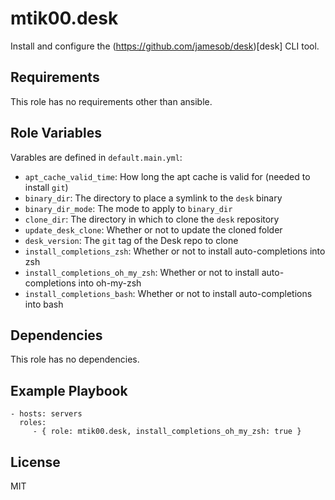 mtik00.desk
===========

Install and configure the (https://github.com/jamesob/desk)[desk] CLI tool.

Requirements
------------

This role has no requirements other than ansible.

Role Variables
--------------

Varables are defined in `default.main.yml`:
* `apt_cache_valid_time`: How long the apt cache is valid for (needed to install `git`)
* `binary_dir`: The directory to place a symlink to the `desk` binary
* `binary_dir_mode`: The mode to apply to `binary_dir`
* `clone_dir`: The directory in which to clone the `desk` repository
* `update_desk_clone`: Whether or not to update the cloned folder
* `desk_version`: The `git` tag of the Desk repo to clone
* `install_completions_zsh`: Whether or not to install auto-completions into zsh
* `install_completions_oh_my_zsh`: Whether or not to install auto-completions into oh-my-zsh
* `install_completions_bash`: Whether or not to install auto-completions into bash

Dependencies
------------

This role has no dependencies.

Example Playbook
----------------

    - hosts: servers
      roles:
         - { role: mtik00.desk, install_completions_oh_my_zsh: true }

License
-------

MIT
